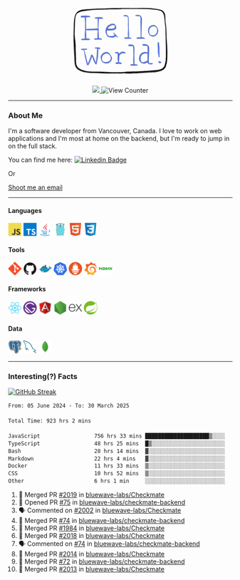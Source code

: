 <div align="center">
    <img src="./img/hello_world.webp" height="200px" width="">
    <div>
        <a href="https://www.linkedin.com/in/ajhollid">
            <img src="https://img.shields.io/badge/LinkedIn-blue"/>
        </a>
        <img src="https://komarev.com/ghpvc/?username=ajhollid&color=yellow" alt="View Counter">
    </div>
</div>

---

### About Me

I'm a software developer from Vancouver, Canada. I love to work on web applications and I'm most at home on the backend, but I'm ready to jump in on the full stack.

You can find me here: [![Linkedin Badge](https://img.shields.io/badge/-ajhollid-blue?style=flat&logo=Linkedin&logoColor=white)](https://www.linkedin.com/in/ajhollid)

Or

[Shoot me an email](mailto:ajhollid@gmail.com)

---

#### Languages

<div>
    <img src="./img/devicons/javascript-original.svg" width=30 height=30 alt="JavaScript">
    <img src="/img/devicons/typescript-original.svg" width=30 height=30 alt="TypeScript">
    <img src="./img/devicons/java-original.svg" width=30 height=30 alt="Java">
    <img src="./img/devicons/go-original.svg" width=30 height=30 alt="Golang">
    <img src="./img/devicons/html5-original.svg" width=30 height=30 alt="HTML 5">
    <img src="./img/devicons/css3-original.svg" width=30 height=30 alt="CSS 3">
</div>

#### Tools

<div>
    <img src="./img/devicons/git-original.svg" width=30 height=30 alt="Git">
    <img src="./img/devicons/github-original.svg" width=30 height=30 alt="Github">
    <img src="./img/devicons/docker-original.svg" width=30 
    height=30 alt="Docker">
    <img src="./img/devicons/kubernetes-original.svg" width=30 height=30 alt="K8">
    <img src="./img/devicons/prometheus-original.svg" width=30 height=30 alt="Prometheus">
    <img src="./img/devicons/grafana-original.svg" width=30 height=30 alt="Grafana">
    <img src="./img/devicons/nginx-original.svg" width=30 height=30 alt="Nginx">
</div>

#### Frameworks

<div>
    <img src="./img/devicons/react-original.svg" width=30 height=30 alt="React">
    <img src="./img/devicons/gatsby-original.svg" width=30 height=30 alt="Gatsby">
    <img src="./img/devicons/angularjs-original.svg" width=30 height=30 alt="AngularJS">
    <img src="./img/devicons/nodejs-original.svg" width=30 height=30 alt="NodeJS">
    <img src="./img/devicons/express-original.svg" width=30 height=30 alt="Express">
    <img src="./img/devicons/spring-original.svg" width=30 height=30 alt="Spring">
</div>

#### Data

<div>
    <img src="./img/devicons/postgresql-original.svg" width=30 height=30 alt="Postgresql">
    <img src="./img/devicons/mysql-original.svg" width=30 height=30 alt="Mysql">
    <img src="./img/devicons/mongodb-original.svg" width=30 height=30 alt="MongoDB">
</div>

---

### Interesting(?) Facts

[![GitHub Streak](http://github-readme-streak-stats.herokuapp.com?user=ajhollid)](https://git.io/streak-stats)

 <!--START_SECTION:waka-->

```txt
From: 05 June 2024 - To: 30 March 2025

Total Time: 923 hrs 2 mins

JavaScript                 756 hrs 33 mins ████████████████████▒░░░░   81.43 %
TypeScript                 48 hrs 25 mins  █▒░░░░░░░░░░░░░░░░░░░░░░░   05.21 %
Bash                       28 hrs 14 mins  ▓░░░░░░░░░░░░░░░░░░░░░░░░   03.04 %
Markdown                   22 hrs 4 mins   ▓░░░░░░░░░░░░░░░░░░░░░░░░   02.38 %
Docker                     11 hrs 33 mins  ▒░░░░░░░░░░░░░░░░░░░░░░░░   01.24 %
CSS                        10 hrs 52 mins  ▒░░░░░░░░░░░░░░░░░░░░░░░░   01.17 %
Other                      6 hrs 1 min     ░░░░░░░░░░░░░░░░░░░░░░░░░   00.65 %
```

<!--END_SECTION:waka-->


<!--START_SECTION:activity-->
1. 🎉 Merged PR [#2019](https://github.com/bluewave-labs/Checkmate/pull/2019) in [bluewave-labs/Checkmate](https://github.com/bluewave-labs/Checkmate)
2. 💪 Opened PR [#75](https://github.com/bluewave-labs/checkmate-backend/pull/75) in [bluewave-labs/checkmate-backend](https://github.com/bluewave-labs/checkmate-backend)
3. 🗣 Commented on [#2002](https://github.com/bluewave-labs/Checkmate/issues/2002#issuecomment-2767036992) in [bluewave-labs/Checkmate](https://github.com/bluewave-labs/Checkmate)
4. 🎉 Merged PR [#74](https://github.com/bluewave-labs/checkmate-backend/pull/74) in [bluewave-labs/checkmate-backend](https://github.com/bluewave-labs/checkmate-backend)
5. 🎉 Merged PR [#1984](https://github.com/bluewave-labs/Checkmate/pull/1984) in [bluewave-labs/Checkmate](https://github.com/bluewave-labs/Checkmate)
6. 🎉 Merged PR [#2018](https://github.com/bluewave-labs/Checkmate/pull/2018) in [bluewave-labs/Checkmate](https://github.com/bluewave-labs/Checkmate)
7. 🗣 Commented on [#74](https://github.com/bluewave-labs/checkmate-backend/pull/74#issuecomment-2764233593) in [bluewave-labs/checkmate-backend](https://github.com/bluewave-labs/checkmate-backend)
8. 🎉 Merged PR [#2014](https://github.com/bluewave-labs/Checkmate/pull/2014) in [bluewave-labs/Checkmate](https://github.com/bluewave-labs/Checkmate)
9. 🎉 Merged PR [#72](https://github.com/bluewave-labs/checkmate-backend/pull/72) in [bluewave-labs/checkmate-backend](https://github.com/bluewave-labs/checkmate-backend)
10. 🎉 Merged PR [#2013](https://github.com/bluewave-labs/Checkmate/pull/2013) in [bluewave-labs/Checkmate](https://github.com/bluewave-labs/Checkmate)
<!--END_SECTION:activity-->
